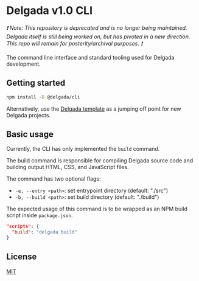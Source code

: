 # Delgada v1.0 CLI

_❗️ Note: This repository is deprecated and is no longer being maintained. Delgada itself is still being worked on, but has pivoted in a new direction. This repo will remain for posterity/archival purposes. ❗️_

The command line interface and standard tooling used for Delgada development.

## Getting started

```bash
npm install -D @delgada/cli
```

Alternatively, use the [Delgada template](https://github.com/delgada-ui/template) as a jumping off point for new Delgada projects.

## Basic usage

Currently, the CLI has only implemented the `build` command.

The build command is responsible for compiling Delgada source code and building output HTML, CSS, and JavaScript files.

The command has two optional flags:

- `-e, --entry <path>`: set entrypoint directory (default: "./src")
- `-b, --build <path>`: set build directory (default: "./build")

The expected usage of this command is to be wrapped as an NPM build script inside `package.json`.

```json
"scripts": {
  "build": "delgada build"
}
```

## License

[MIT](./LICENSE)
